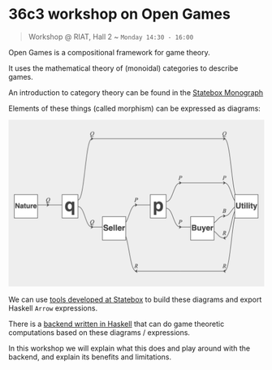 # 36c3 workshop on Open Games

> Workshop @ RIAT, Hall 2 ~ `Monday 14:30 - 16:00`

Open Games is a compositional framework for game theory.

It uses the mathematical theory of (monoidal) categories to describe games.

An introduction to category theory can be found in the [Statebox Monograph](https://papers.statebox.org/#/documents/monograph)

Elements of these things (called morphism) can be expressed as diagrams:

![](lemon-game-diagram.png)

We can use [tools developed at Statebox](https://edit.statebox.cloud) to build these diagrams and export Haskell `Arrow` expressions.

There is a
[backend written in Haskell](https://github.com/jules-hedges/open-games-hs) that can do game theoretic computations based on these diagrams / expressions.

In this workshop we will explain what this does and play around with the backend, and explain its benefits and limitations.
